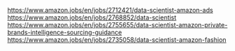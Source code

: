 https://www.amazon.jobs/en/jobs/2712421/data-scientist-amazon-ads
https://www.amazon.jobs/en/jobs/2768852/data-scientist
https://www.amazon.jobs/en/jobs/2755655/data-scientist-amazon-private-brands-intelligence-sourcing-guidance
https://www.amazon.jobs/en/jobs/2735058/data-scientist-amazon-fashion
